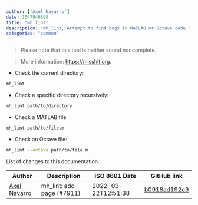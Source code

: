 ```yaml
---
author: ['Axel Navarro']
date: 1647949898
title: "mh_lint"
description: "mh_lint, Attempt to find bugs in MATLAB or Octave code."
categories: "common"
---
```

> Please note that this tool is neither sound nor complete.

> More information: <https://misshit.org>.

- Check the current directory:

```bash
mh_lint
```

- Check a specific directory recursively:

```bash
mh_lint path/to/directory
```

- Check a MATLAB file:

```bash
mh_lint path/to/file.m
```

- Check an Octave file:

```bash
mh_lint --octave path/to/file.m
```
List of changes to this documentation


Author | Description | ISO 8601 Date | GitHub link
------|-----|-----|-----
[Axel Navarro](mailto:navarroaxel@gmail.com) | mh_lint: add page (#7911) | 2022-03-22T12:51:38 | [b0918ad192c9](https://github.com/tldr-pages/tldr/commit/b0918ad192c95e2aa1772c3ff4203bdca205da71)

